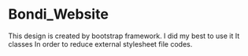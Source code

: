 # Bondi_Website
This design is created by bootstrap framework. I did my best to use it It classes In order to reduce external stylesheet file codes.
